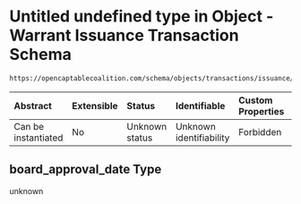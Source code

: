 # Untitled undefined type in Object - Warrant Issuance Transaction Schema

```txt
https://opencaptablecoalition.com/schema/objects/transactions/issuance/warrant_issuance#/properties/board_approval_date
```



| Abstract            | Extensible | Status         | Identifiable            | Custom Properties | Additional Properties | Access Restrictions | Defined In                                                                                                                    |
| :------------------ | :--------- | :------------- | :---------------------- | :---------------- | :-------------------- | :------------------ | :---------------------------------------------------------------------------------------------------------------------------- |
| Can be instantiated | No         | Unknown status | Unknown identifiability | Forbidden         | Allowed               | none                | [WarrantIssuance.schema.json*](../../schema/objects/transactions/issuance/WarrantIssuance.schema.json "open original schema") |

## board_approval_date Type

unknown
